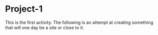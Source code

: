 # Project-1
This is the first activity. The following is an attempt at creating something that will one day be a site or close to it.
